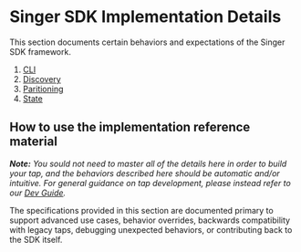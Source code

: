 # Singer SDK Implementation Details

This section documents certain behaviors and expectations of the Singer SDK framework.

1. [CLI](./cli.md)
2. [Discovery](./discovery.md)
3. [Paritioning](./partitioning.md)
4. [State](./state.md)

## How to use the implementation reference material

_**Note:** You sould not need to master all of the details here in order
to build your tap, and the behaviors described here should be automatic
and/or intuitive. For general guidance on tap development, please instead refer to our
[Dev Guide](../dev_guide.md)._

The specifications provided in this section are documented primary to support
advanced use cases, behavior overrides, backwards compatibility with legacy taps,
debugging unexpected behaviors, or contributing back to the SDK itself.
